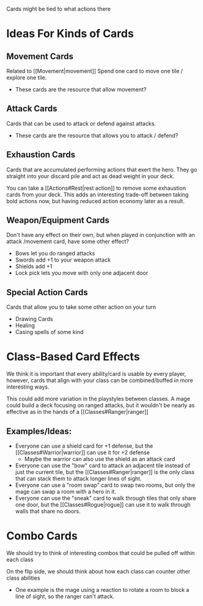 Cards might be tied to what actions there


# Ideas For Kinds of Cards
## Movement Cards
Related to [[Movement|movement]]
Spend one card to move one tile / explore one tile.
* These cards are the resource that allow movement?

## Attack Cards
Cards that can be used to attack or defend against attacks.
* These cards are the resource that allows you to attack / defend?

## Exhaustion Cards
Cards that are accumulated performing actions that exert the hero. They go straight into your discard pile and act as dead weight in your deck. 

You can take a [[Actions#Rest|rest action]] to remove some exhaustion cards from your deck. This adds an interesting trade-off between taking bold actions now, but having reduced action economy later as a result.

## Weapon/Equipment Cards
Don't have any effect on their own, but when played in conjunction with an attack /movement card, have some other effect?
* Bows let you do ranged attacks
* Swords add +1 to your weapon attack
* Shields add +1
* Lock pick lets you move with only one adjacent door

## Special Action Cards
Cards that allow you to take some other action on your turn
* Drawing Cards
* Healing
* Casing spells of some kind

# Class-Based Card Effects
We think it is important that every ability/card is usable by every player, however, cards that align with your class can be combined/buffed in more interesting ways.

This could add more variation in the playstyles between classes. A mage could build a deck focusing on ranged attacks, but it wouldn't be nearly as effective as in the hands of a [[Classes#Ranger|ranger]]
## Examples/Ideas:
* Everyone can use a shield card for +1 defense, but the [[Classes#Warrior|warrior]] can use it for +2 defense
	* Maybe the warrior can also use the shield as an attack card
* Everyone can use the "bow" card to attack an adjacent tile instead of just the current tile, but the [[Classes#Ranger|ranger]] is the only class that can stack them to attack longer lines of sight.
* Everyone can use a "room swap" card to swap two rooms, but only the mage can swap a room with a hero in it.
* Everyone can use the "sneak" card to walk through tiles that only share one door, but the [[Classes#Rogue|rogue]] can use it to walk through walls that share no doors.

# Combo Cards
We should try to think of interesting combos that could be pulled off within each class

On the flip side, we should think about how each class can counter other class abilities
* One example is the mage using a reaction to rotate a room to block a line of sight, so the ranger can't attack.
